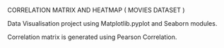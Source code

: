 CORRELATION MATRIX AND HEATMAP ( MOVIES DATASET )

Data Visualisation project using Matplotlib.pyplot and Seaborn modules.

Correlation matrix is generated using Pearson Correlation.
